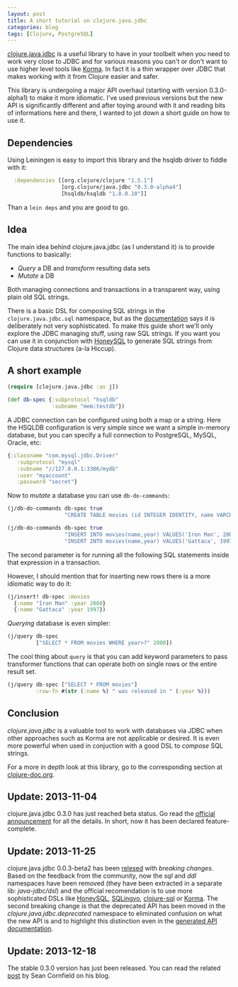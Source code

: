 ```yaml
---
layout: post
title: A short tutorial on clojure.java.jdbc
categories: blog
tags: [Clojure, PostgreSQL]
---
```


[clojure.java.jdbc](https://github.com/clojure/java.jdbc) is a useful library to have in your toolbelt when you need to work very close to JDBC and for various reasons you can't or don't want to use higher level tools like [Korma](https://sqlkorma.com/). In fact it is a thin wrapper over JDBC that makes working with it from Clojure easier and safer.

This library is undergoing a major API overhaul (starting with version 0.3.0-alpha1) to make it more idiomatic. I've used previous versions but the new API is significantly different and after toying around with it and reading bits of informations here and there, I wanted to jot down a short guide on how to use it.

## Dependencies

Using Leiningen is easy to import this library and the hsqldb driver to fiddle with it:

```clojure
  :dependencies [[org.clojure/clojure "1.5.1"]
                 [org.clojure/java.jdbc "0.3.0-alpha4"]
                 [hsqldb/hsqldb "1.8.0.10"]]
```

Than a `lein deps` and you are good to go.

## Idea

The main idea behind clojure.java.jdbc (as I understand it) is to provide functions to basically:

* *Query* a DB and *transform* resulting data sets
* *Mutate* a DB

Both managing connections and transactions in a transparent way, using plain old SQL strings.

There is a basic DSL for composing SQL strings in the `clojure.java.jdbc.sql` namespace, but as the [documentation](https://clojure.github.io/java.jdbc/#clojure.java.jdbc.sql) says it is deliberately not very sophisticated. To make this guide short we'll only explore the JDBC managing stuff, using raw SQL strings. If you want you can use it in conjunction with [HoneySQL](https://github.com/jkk/honeysql) to generate SQL strings from Clojure data structures (a-la Hiccup).

## A short example

```clojure
(require [clojure.java.jdbc :as j])

(def db-spec {:subprotocol "hsqldb"
              :subname "mem:testdb"})
```

A JDBC connection can be configured using both a map or a string. Here the HSQLDB configuration is very simple since we want a simple in-memory database, but you can specify a full connection to PostgreSQL, MySQL, Oracle, etc:

```clojure
{:classname "com.mysql.jdbc.Driver"
   :subprotocol "mysql"
   :subname "//127.0.0.1:3306/mydb"
   :user "myaccount"
   :password "secret"}
```

Now to *mutate* a database you can use `db-do-commands`:

```clojure
(j/db-do-commands db-spec true
                  "CREATE TABLE movies (id INTEGER IDENTITY, name VARCHAR(256), year INTEGER)")

(j/db-do-commands db-spec true
                  "INSERT INTO movies(name,year) VALUES('Iron Man', 2008)"
                  "INSERT INTO movies(name,year) VALUES('Gattaca', 1997)")
```

The second parameter is for running all the following SQL statements inside that expression in a transaction.

However, I should mention that for inserting new rows there is a more idiomatic way to do it:

```clojure
(j/insert! db-spec :movies
  {:name "Iron Man" :year 2008}
  {:name "Gattaca" :year 1997})
```

*Querying* database is even simpler:

```clojure
(j/query db-spec
         ["SELECT * FROM movies WHERE year>?" 2000])
```

The cool thing about `query` is that you can add keyword parameters to pass transformer functions that can operate both on single rows or the entire result set.

```clojure
(j/query db-spec ["SELECT * FROM movies"]
         :row-fn #(str (:name %) " was released in " (:year %)))
```

## Conclusion

*clojure.java.jdbc* is a valuable tool to work with databases via JDBC when other approaches such as Korma are not applicable or desired. It is even more powerful when used in conjuction with a good DSL to *compose* SQL strings.

For a more in depth look at this library, go to the corresponding section at [clojure-doc.org](https://clojure-doc.org/articles/ecosystem/java_jdbc/home.html).

## Update: 2013-11-04

clojure.java.jdbc 0.3.0 has just reached beta status. Go read the [official announcement](https://corfield.org/blog/post.cfm/clojure-java-jdbc-0-3-0-beta-1) for all the details. In short, now it has been declared feature-complete.


## Update: 2013-11-25 ## 

clojure.java.jdbc 0.0.3-beta2 has been [relesed](https://groups.google.com/forum/#!msg/clojure/pSnXWxpwvT8/9yca3iAohgcJ) with *breaking changes*. Based on the feedback from the community, now the *sql* and *ddl* namespaces have been removed (they have been extracted in a separate lib: *java-jdbc/dsl*) and the official recomendation is to use more sophisticated DSLs like [HoneySQL](https://github.com/jkk/honeysql), [SQLingvo](https://github.com/r0man/sqlingvo), [clojure-sql](https://bitbucket.org/czan/clojure-sql) or [Korma](https://www.sqlkorma.com/). The second breaking change is that the deprecated API has been moved in the *clojure.java.jdbc.deprecated* namespace to eliminated confusion on what the new API is and to highlight this distinction even in the [generated API documentation](https://clojure.github.io/java.jdbc/).

## Update: 2013-12-18

The stable 0.3.0 version has just been released. You can read the related [post](https://corfield.org/blog/post.cfm/clojure-java-jdbc-0-3-0-released) by Sean Cornfield on his blog.


